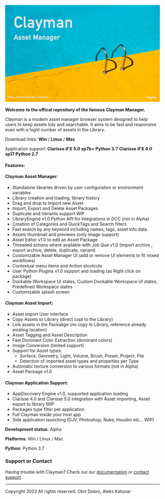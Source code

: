 <img src="splash.png">

**Welcome to the offical repository of the famous Clayman Manager.**

Clayman is a modern asset manager browser system designed to help users to keep assets tidy and searchable. It aims to be fast and responsive even with a hight number of assets in the Library.

Download links: **Win** / **Linux** / **Mac**

Application support:
**Clarisse iFX 5.0 sp7b+ Python 3.7**
**Clarisse iFX 4.0 sp17 Python 2.7**

#### Features:

#### Clayman Asset Manager:

  - Standalone libraries driven by user configuration or environment variables
  - Library creation and loading, library history
  - Drag and drop to Import new Asset
  - Import, Export and Delete Asset Packages
  - Duplicate and Variants support WIP
  - LibraryEngine v1.0 Python API for integrations in DCC (not in Alpha)
  - Creation of Categories and QuickTags and Search filters 
  - Fast search by any keyword including names, tags, asset info data
  - Assets thumbnail and previews (only image support)
  - Asset Editor v1.0 to edit an Asset Package
  - Threaded actions where available with Job Que v1.0 (import archive , export archive, delete, duplicate, variant)
  - Customizable Asset Manager UI (add or remove UI elements to fit mixed workflows)
  - Contextual menu items and Action shortcuts
  - User Python Plugins v1.0 support and loading (as Right click on package)
  - Dockable Workspace UI states, Custom Dockable Workspace UI states, Predefined Workspace states
  - Customizable splash screen


#### Clayman Asset Import:

  - Asset import User interface
  - Copy Assets to Library (direct copt to the Library)
  - Link assets in the Packakge (no copy to Library, reference already existing location)
  - Asset Tagging and Asset Description
  - Fast Dominant Color Extraction (dominant colors)
  - Image Conversion (limited support)
  - Support for Asset types:
    - Surface, Geometry, Light, Volume, Brush, Preset, Project, File
    - Detection of imported asset types and properties per Type
  - Automatic texture conversion to various formats (not in Alpha)
  - Asset Package v1.0


#### Clayman Application Support:

  - AppDiscovery Engine v1.0, supported application loading
  - Clarisse 4.0 and Clarisse 5.0 integration with Asset importing, Asset export to library WIP
  - Packages type filter per application
  - Full Clayman inside your host app
  - Side application launching (DJV, Photoshop, Nuke, Houdini etc... WIP)
  
 
  
**Development status:** Alpha

**Platforms**: Win / Linux / Mac

**Python**: Python 3.7


### Support or Contact

Having trouble with Clayman? Check out our [documentation](https://www.clayman.app/help) or [contact support](https://www.clayman.app/support)


  ---
Copyright 2022 All rights reserved. Obrt Dobro, Aleks Katunar

